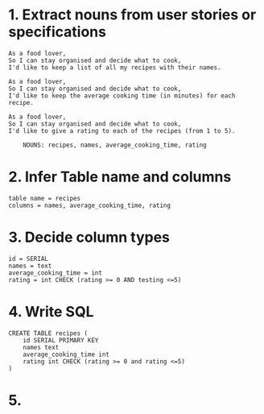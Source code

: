 # 1. Extract nouns from user stories or specifications
    As a food lover,
    So I can stay organised and decide what to cook,
    I'd like to keep a list of all my recipes with their names.

    As a food lover,
    So I can stay organised and decide what to cook,
    I'd like to keep the average cooking time (in minutes) for each recipe.

    As a food lover,
    So I can stay organised and decide what to cook,
    I'd like to give a rating to each of the recipes (from 1 to 5).

        NOUNS: recipes, names, average_cooking_time, rating

# 2. Infer Table name and columns 
    table name = recipes
    columns = names, average_cooking_time, rating

# 3. Decide column types
    id = SERIAL
    names = text
    average_cooking_time = int
    rating = int CHECK (rating >= 0 AND testing <=5)

# 4. Write SQL
    CREATE TABLE recipes (
        id SERIAL PRIMARY KEY
        names text
        average_cooking_time int
        rating int CHECK (rating >= 0 and rating <=5)
    )

# 5.
